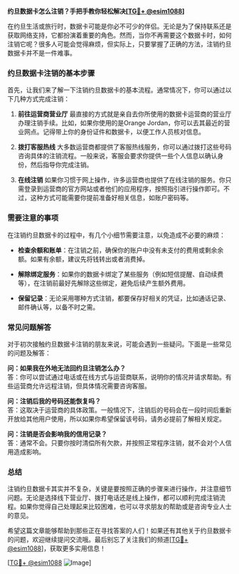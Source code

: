 **约旦数据卡怎么注销？手把手教你轻松解决[[TG💪+ @esim1088](https://t.me/s/esim1088)]**

在约旦生活或旅行时，数据卡可能是你必不可少的伴侣。无论是为了保持联系还是获取网络支持，它都扮演着重要的角色。然而，当你不再需要这个数据卡时，如何注销它呢？很多人可能会觉得麻烦，但实际上，只要掌握了正确的方法，注销约旦数据卡并不是一件难事。

### 约旦数据卡注销的基本步骤

首先，让我们来了解一下注销约旦数据卡的基本流程。通常情况下，你可以通过以下几种方式完成注销：

1. **前往运营商营业厅**
   最直接的方式就是亲自去你所使用的数据卡运营商的营业厅办理注销手续。比如，如果你使用的是Orange Jordan，你可以去其最近的营业网点。记得带上你的身份证件和数据卡，以便工作人员核对信息。

2. **拨打客服热线**
   大多数运营商都提供了客服热线服务，你可以通过拨打这些号码咨询具体的注销流程。一般来说，客服会要求你提供一些个人信息以确认身份，然后指导你完成注销。

3. **在线注销**
   如果你习惯于网上操作，许多运营商也提供了在线注销的服务。你只需登录到运营商的官方网站或者他们的应用程序，按照指引进行操作即可。不过，这种方式可能需要你提前准备好相关信息，如账户密码等。

### 需要注意的事项

在注销约旦数据卡的过程中，有几个小细节需要注意，以免造成不必要的麻烦：

- **检查余额和账单**：在注销之前，确保你的账户中没有未支付的费用或剩余余额。如果有余额，建议先将钱转出或者消费掉。
  
- **解除绑定服务**：如果你的数据卡绑定了某些服务（例如短信提醒、自动续费等），在注销前最好先解除这些绑定，避免后续产生额外费用。

- **保留记录**：无论采用哪种方式注销，都要保存好相关的凭证，比如通话记录、邮件确认等，以备不时之需。

### 常见问题解答

对于初次接触约旦数据卡注销的朋友来说，可能会遇到一些疑问。下面是一些常见的问题及解答：

**问：如果我在外地无法回约旦注销怎么办？**  
答：你可以尝试通过电话或在线方式与运营商联系，说明你的情况并请求帮助。有些运营商允许远程注销，但具体情况需要咨询客服。

**问：注销后我的号码还能恢复吗？**  
答：这取决于运营商的具体政策。一般情况下，注销后的号码会在一段时间后重新开放给其他用户使用，所以如果你希望保留该号码，请务必提前了解相关规定。

**问：注销是否会影响我的信用记录？**  
答：通常不会。只要你按时清偿所有欠款，并按照正常程序注销，就不会对个人信用造成影响。

### 总结

注销约旦数据卡其实并不复杂，关键是要按照正确的步骤来进行操作，并注意细节问题。无论是选择线下营业厅、拨打电话还是线上操作，都可以顺利完成注销流程。如果你觉得自己处理起来比较困难，也可以寻求朋友的帮助或是咨询专业人士的意见。

希望这篇文章能够帮助到那些正在寻找答案的人们！如果还有其他关于约旦数据卡的问题，欢迎继续提问交流哦。最后别忘了关注我们的频道[[TG💪+ @esim1088](https://t.me/s/esim1088)]，获取更多实用信息！

[[TG💪+ @esim1088](https://t.me/s/esim1088) ![Image](https://i.postimg.cc/4NQfJmqS/Snipaste-2025-05-13-00-14-12.png)]